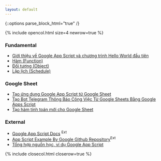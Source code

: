 ```yaml
---
layout: default
---
```

{::options parse_block_html="true" /}

{% include opencol.html size=4 newrow=true %}

### Fundamental

* [Giới thiệu về Google App Script và chương trình Hello World đầu tiên](/starter-and-hello-world)
* [Hàm (Function)](/function)
* [Đối tượng (Object)](/object)
* [Lập lịch (Schedule)](/schedule)

### Google Sheet

* [Tạo ứng dụng Google App Script từ Google Sheet](/new-app-script-from-google-sheet)
* [Tạo Bot Telegram Thông Báo Công Việc Từ Google Sheets Bằng Google Apps Script](/send-notification-to-telegram)
* [Tạo hàm tính toán mới cho Google Sheet](/new-func-calc-google-sheet)

### External

* <a href="https://developers.google.com/apps-script/reference" target="_blank">Google App Script Docs</a> <sup class="ext">Ext</sup>
* <a href="https://github.com/googleworkspace/apps-script-samples" target="_blank">App Script Example By Google Github Repository</a><sup class="ext">Ext</sup>
* <a href="https://github.com/Google-Script-Hub/google-apps-script-awesome-list" target="_blank">Tổng hợp nguồn học, ví dụ Google App Script</a>

{% include closecol.html closerow=true %}
